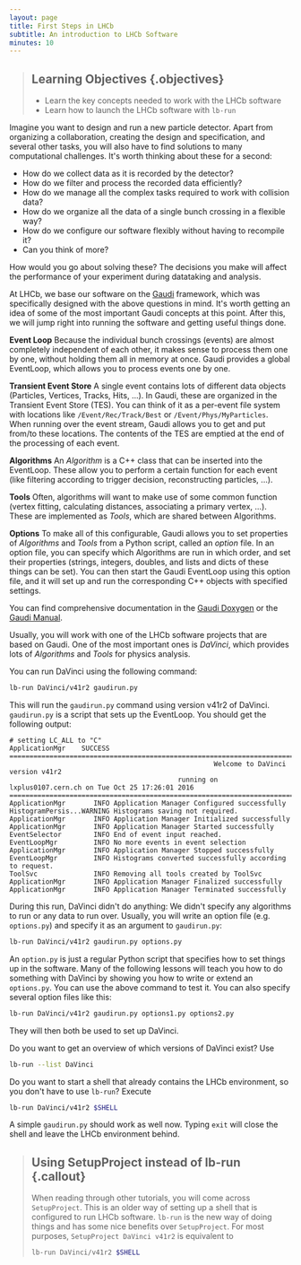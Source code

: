 ```yaml
---
layout: page
title: First Steps in LHCb
subtitle: An introduction to LHCb Software
minutes: 10
---
```


> ## Learning Objectives {.objectives}
> * Learn the key concepts needed to work with the LHCb software
> * Learn how to launch the LHCb software with `lb-run`

Imagine you want to design and run a new particle detector.
Apart from organizing a collaboration, creating the design and specification, and several other tasks, you will also have to find solutions to many computational challenges.
It's worth thinking about these for a second:

 - How do we collect data as it is recorded by the detector?
 - How do we filter and process the recorded data efficiently?
 - How do we manage all the complex tasks required to work with collision data?
 - How do we organize all the data of a single bunch crossing in a flexible way?
 - How do we configure our software flexibly without having to recompile it?
 - Can you think of more?

How would you go about solving these?
The decisions you make will affect the performance of your experiment during datataking and analysis.

At LHCb, we base our software on the [Gaudi](https://proj-gaudi.web.cern.ch/proj-gaudi/) framework, which was specifically designed with the above questions in mind.
It's worth getting an idea of some of the most important Gaudi concepts at this point.
After this, we will jump right into running the software and getting useful things done.

**Event Loop**
Because the individual bunch crossings (events) are almost completely independent of each other, it makes sense to process them one by one, without holding them all in memory at once.
Gaudi provides a global EventLoop, which allows you to process events one by one.

**Transient Event Store**
A single event contains lots of different data objects (Particles, Vertices, Tracks, Hits, ...).
In Gaudi, these are organized in the Transient Event Store (TES).
You can think of it as a per-event file system with locations like `/Event/Rec/Track/Best` or `/Event/Phys/MyParticles`.
When running over the event stream, Gaudi allows you to get and put from/to these locations.
The contents of the TES are emptied at the end of the processing of each event.

**Algorithms**
An *Algorithm* is a C++ class that can be inserted into the EventLoop.
These allow you to perform a certain function for each event (like filtering according to trigger decision, reconstructing particles, ...).

**Tools**
Often, algorithms will want to make use of some common function (vertex fitting, calculating distances, associating a primary vertex, ...).
These are implemented as *Tools*, which are shared between Algorithms.

**Options**
To make all of this configurable, Gaudi allows you to set properties of *Algorithms* and *Tools* from a Python script, called an *option* file.
In an option file, you can specify which Algorithms are run in which order, and set their properties (strings, integers, doubles, and lists and dicts of these things can be set).
You can then start the Gaudi EventLoop using this option file, and it will set up and run the corresponding C++ objects with specified settings.

You can find comprehensive documentation in the [Gaudi Doxygen](https://proj-gaudi.web.cern.ch/proj-gaudi/releases/latest/doxygen/) or the [Gaudi Manual](http://lhcb-comp.web.cern.ch/lhcb-comp/Frameworks/Gaudi/Gaudi_v9/GUG/GUG.pdf).

Usually, you will work with one of the LHCb software projects that are based on Gaudi.
One of the most important ones is *DaVinci*, which provides lots of *Algorithms* and *Tools* for physics analysis.

You can run DaVinci using the following command:
```bash
lb-run DaVinci/v41r2 gaudirun.py
```

This will run the `gaudirun.py` command using version v41r2 of DaVinci.
`gaudirun.py` is a script that sets up the EventLoop.
You should get the following output:

```
# setting LC_ALL to "C"
ApplicationMgr    SUCCESS
====================================================================================================================================
                                                   Welcome to DaVinci version v41r2
                                          running on lxplus0107.cern.ch on Tue Oct 25 17:26:01 2016
====================================================================================================================================
ApplicationMgr       INFO Application Manager Configured successfully
HistogramPersis...WARNING Histograms saving not required.
ApplicationMgr       INFO Application Manager Initialized successfully
ApplicationMgr       INFO Application Manager Started successfully
EventSelector        INFO End of event input reached.
EventLoopMgr         INFO No more events in event selection
ApplicationMgr       INFO Application Manager Stopped successfully
EventLoopMgr         INFO Histograms converted successfully according to request.
ToolSvc              INFO Removing all tools created by ToolSvc
ApplicationMgr       INFO Application Manager Finalized successfully
ApplicationMgr       INFO Application Manager Terminated successfully
```

During this run, DaVinci didn't do anything: We didn't specify any algorithms to run or any data to run over.
Usually, you will write an option file (e.g. `options.py`) and specify it as an argument to `gaudirun.py`:

```bash
lb-run DaVinci/v41r2 gaudirun.py options.py
```

An `option.py` is just a regular Python script that specifies how to set things up in the software.
Many of the following lessons will teach you how to do something with DaVinci by showing you how to write or extend an `options.py`.
You can use the above command to test it.
You can also specify several option files like this:
```bash
lb-run DaVinci/v41r2 gaudirun.py options1.py options2.py
```
They will then both be used to set up DaVinci.

Do you want to get an overview of which versions of DaVinci exist? Use
```bash
lb-run --list DaVinci
```
Do you want to start a shell that already contains the LHCb environment, so you don't have to use `lb-run`?
Execute
```bash
lb-run DaVinci/v41r2 $SHELL
```
A simple `gaudirun.py` should work as well now.
Typing `exit` will close the shell and leave the LHCb environment behind.

> ## Using SetupProject instead of lb-run {.callout}
> When reading through other tutorials, you will come across `SetupProject`.
> This is an older way of setting up a shell that is configured to run LHCb software.
> `lb-run` is the new way of doing things and has some nice benefits over `SetupProject`.
> For most purposes, `SetupProject DaVinci v41r2` is equivalent to
> ```bash
> lb-run DaVinci/v41r2 $SHELL
> ```
